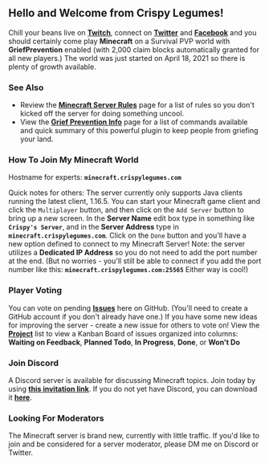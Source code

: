 ## Hello and Welcome from Crispy Legumes!

Chill your beans live on **[Twitch](https://www.twitch.tv/crispylegumes)**, connect on **[Twitter](https://twitter.com/CrispyLegumes)** and **[Facebook](https://facebook.com/crispylegumes)** and you should certainly come play **Minecraft** on a Survival PVP world with **GriefPrevention** enabled (with 2,000 claim blocks automatically granted for all new players.)  The world was just started on April 18, 2021 so there is plenty of growth available.

### See Also
- Review the **[Minecraft Server Rules](/minecraft-rules.html)** page for a list of rules so you don't kicked off the server for doing something uncool.
- View the **[Grief Prevention Info](/grief-prevention-info.html)** page for a list of commands available and quick summary of this powerful plugin to keep people from griefing your land.

### How To Join My Minecraft World
Hostname for experts: **`minecraft.crispylegumes.com`**

Quick notes for others: The server currently only supports Java clients running the latest client, 1.16.5. You can start your Minecraft game client and click the `Multiplayer` button, and then click on the `Add Server` button to bring up a new screen.  In the **Server Name** edit box type in something like **`Crispy's Server`**, and in the **Server Address** type in **`minecraft.crispylegumes.com`**.  Click on the `Done` button and you'll have a new option defined to connect to my Minecraft Server!  Note: the server utilizes a **Dedicated IP Address** so you do not need to add the port number at the end. (But no worries - you'll still be able to connect if you add the port number like this: **`minecraft.crispylegumes.com:25565`**  Either way is cool!)

### Player Voting
You can vote on pending **[Issues](https://github.com/crispylegumes/issues)** here on GitHub. (You'll need to create a GitHub account if you don't already have one.)  If you have some new ideas for improving the server - create a new issue for others to vote on!  View the **[Project](https://github.com/crispylegumes/projects/1)** list to view a Kanban Board of issues organized into columns: **Waiting on Feedback**, **Planned Todo**, **In Progress**, **Done**, or **Won't Do**

### Join Discord
A Discord server is available for discussing Minecraft topics.  Join today by using **[this invitation link](https://discord.gg/mhHmx2ZMBR)**.  If you do not yet have Discord, you can download it **[here](https://discord.com/download)**.

### Looking For Moderators
The Minecraft server is brand new, currently with little traffic.  If you'd like to join and be considered for a server moderator, please DM me on Discord or Twitter.
